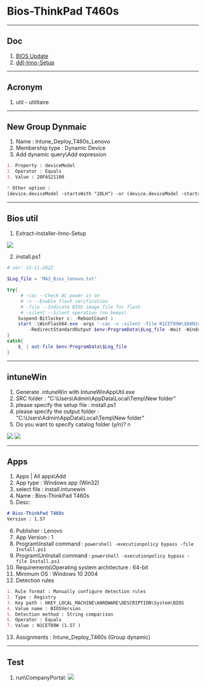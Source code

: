 # Bios-ThinkPad T460s

---

## Doc
1. [BIOS Update](https://pcsupport.lenovo.com/us/en/products/laptops-and-netbooks/thinkpad-t-series-laptops/thinkpad-t460s/downloads/ds112117)
2. [ddl-Inno-Setup](https://download.lenovo.com/pccbbs/mobiles/n1cuj44w.exe)

---

## Acronym
1. util - utilitaire

---

## New Group Dynmaic
1. Name : Intune_Deploy_T460s_Lenovo
2. Membership type : Dynamic Device
3. Add dynamic query\Add expression
````md
1. Property : deviceModel
2. Operator : Equals
3. Value : 20FAS21100

* Other option :
(device.deviceModel -startsWith "20LH") -or (device.deviceModel -startsWith "20LJ")
````

---

## Bios util
1. Extract-installer-Inno-Setup

[<img src="https://i.imgur.com/3zpXRTy.png">](https://i.imgur.com/3zpXRTy.png)

2. install.ps1
````ps1
# ver: 23-11-2022
 
$Log_file = 'MAJ_Bios_lenovo.txt'

try{
     # -cac --Check AC power is on
     # -v --Enable flash verification
     # -file --Indicate BIOS image file for flash
     # -silent --Silent operation (no beeps)
    Suspend-Bitlocker c: -RebootCount 1
    start .\WinFlash64.exe -args '-cac -v -silent -file N1CET89W\$0AN1C00.FL1' `
        -RedirectStandardOutput $env:ProgramData\$Log_file -Wait -WindowStyle Hidden
}
catch{
    $_ | out-file $env:ProgramData\$Log_file
}
````

---

## intuneWin 
1. Generate .intuneWin with IntuneWinAppUtil.exe
2. SRC folder : "C:\Users\Admin\AppData\Local\Temp\New folder"
3. please specify the setup file : install.ps1
4. please specify the output folder : "C:\Users\Admin\AppData\Local\Temp\New folder"
5. Do you want to specify catalog folder (y/n)? n

[<img src="https://i.imgur.com/2D6kdUl.png">](https://i.imgur.com/2D6kdUl.png)
[<img src="https://i.imgur.com/AsMMyZX.png">](https://i.imgur.com/AsMMyZX.png)

---

## Apps
1. Apps | All apps\Add
2. App type : Windows app (Win32)
3. select file : install.intunewin
4. Name : Bios-ThinkPad T460s
5. Desc:
````md
# Bios-ThinkPad T460s
Version : 1.57
````
6. Publisher : Lenovo
7. App Version : 1
8. Program\Install command : `powershell -executionpolicy bypass -file Install.ps1`
9. Program\UnInstall command : `powershell -executionpolicy bypass -file Install.ps1`
10. Requirements\Operating system architecture : 64-bit
11. Minimum OS : Windows 10 2004
12. Detection rules 
````md
1. Rule format : Manually configure detection rules
2. Type : Registry 
3. Key path : HKEY_LOCAL_MACHINE\HARDWARE\DESCRIPTION\System\BIOS
4. Value name : BIOSVersion
5. Detection method : String comparison
6. Operator : Equals
7. Value : N1CET89W (1.57 )
````
13. Assignments : Intune_Deploy_T460s (Group dynamic)

---

## Test
1. run\CompanyPortal:
[<img src="https://i.imgur.com/HfOOR90.png">](https://i.imgur.com/HfOOR90.png)
